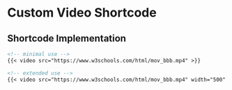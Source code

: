 # Custom Video Shortcode

## Shortcode Implementation

```md
<!-- minimal use -->
{{< video src="https://www.w3schools.com/html/mov_bbb.mp4" >}}

<!-- extended use -->
{{< video src="https://www.w3schools.com/html/mov_bbb.mp4" width="500" height="auto" autoplay="false" loop="false" muted="false" controls="true" class="" >}}
```